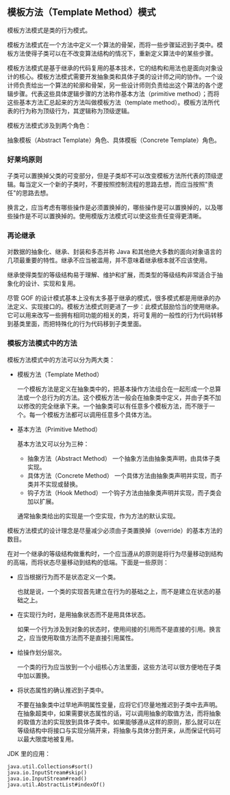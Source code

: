 ## 模板方法（Template Method）模式 ##

模板方法模式是类的行为模式。

模板方法模式在一个方法中定义一个算法的骨架，而将一些步骤延迟到子类中。模板方法使得子类可以在不改变算法结构的情况下，重新定义算法中的某些步骤。

模板方法模式是基于继承的代码复用的基本技术，它的结构和用法也是面向对象设计的核心。模板方法模式需要开发抽象类和具体子类的设计师之间的协作。一个设计师负责给出一个算法的轮廓和骨架，另一些设计师则负责给出这个算法的各个逻辑步骤。代表这些具体逻辑步骤的方法称作基本方法（primitive method）；而将这些基本方法汇总起来的方法叫做模板方法（template method）。模板方法所代表的行为称为顶级行为，其逻辑称为顶级逻辑。

模板方法模式涉及到两个角色：

抽象模板（Abstract Template）角色、具体模板（Concrete Template）角色。


### 好莱坞原则

子类可以置换掉父类的可变部分，但是子类却不可以改变模板方法所代表的顶级逻辑。每当定义一个新的子类时，不要按照控制流程的思路去想，而应当按照"责任"的思路去想。

换言之，应当考虑有哪些操作是必须置换掉的，哪些操作是可以置换掉的，以及哪些操作是不可以置换掉的。使用模版方法模式可以使这些责任变得更清晰。


### 再论继承

对数据的抽象化、继承、封装和多态并称 Java 和其他绝大多数的面向对象语言的几项最重要的特性。继承不应当被滥用，并不意味着继承根本就不应该使用。

继承使得类型的等级结构易于理解、维护和扩展，而类型的等级结构非常适合于抽象化的设计、实现和复用。

尽管 GOF 的设计模式基本上没有太多基于继承的模式，很多模式都是用继承的办法定义、实现接口的。模板方法模式则更进了一步：此模式鼓励恰当的使用继承。它可以用来改写一些拥有相同功能的相关的类，将可复用的一般性的行为代码转移到基类里面，而把特殊化的行为代码移到子类里面。


### 模板方法模式中的方法

模板方法模式中的方法可以分为两大类：

* 模板方法（Template Method）

	一个模板方法是定义在抽象类中的，把基本操作方法组合在一起形成一个总算法或一个总行为的方法。这个模板方法一般会在抽象类中定义，并由子类不加以修改的完全继承下来。一个抽象类可以有任意多个模板方法，而不限于一个。每一个模板方法都可以调用任意多个具体方法。
* 基本方法（Primitive Method）

	基本方法又可以分为三种：
	* 抽象方法（Abstract Method） 一个抽象方法由抽象类声明，由具体子类实现。
	* 具体方法（Concrete Method） 一个具体方法由抽象类声明并实现，而子类并不实现或替换。
	* 钩子方法（Hook Method）一个钩子方法由抽象类声明并实现，而子类会加以扩展。

	通常抽象类给出的实现是一个空实现，作为方法的默认实现。


模板方法模式的设计理念是尽量减少必须由子类置换掉（override）的基本方法的数目。


在对一个继承的等级结构做重构时，一个应当遵从的原则是将行为尽量移动到结构的高端，而将状态尽量移动到结构的低端。下面是一些原则：

* 应当根据行为而不是状态定义一个类。

	也就是说，一个类的实现首先建立在行为的基础之上，而不是建立在状态的基础之上。
* 在实现行为时，是用抽象状态而不是用具体状态。
	
	如果一个行为涉及到对象的状态时，使用间接的引用而不是直接的引用。换言之，应当使用取值方法而不是直接引用属性。
* 给操作划分层次。

	一个类的行为应当放到一个小组核心方法里面，这些方法可以很方便地在子类中加以置换。
* 将状态属性的确认推迟到子类中。

	不要在抽象类中过早地声明属性变量，应将它们尽量地推迟到子类中去声明。在抽象超类中，如果需要状态属性的话，可以调用抽象的取值方法，而将抽象的取值方法的实现放到具体子类中。如果能够遵从这样的原则，那么就可以在等级结构中将接口与实现分隔开来，将抽象与具体分割开来，从而保证代码可以最大限度地被复用。


JDK 里的应用：

	java.util.Collections#sort()
	java.io.InputStream#skip()
	java.io.InputStream#read()
	java.util.AbstractList#indexOf()